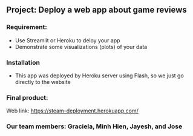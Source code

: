 ## Project: Deploy a web app about game reviews

### Requirement:
  + Use Streamlit or Heroku to deloy your app
  + Demonstrate some visualizations (plots) of your data
### Installation
  + This app was deployed by Heroku server using Flash, so we just go directly to the website

### Final product:
Web link: https://steam-deployment.herokuapp.com/

### Our team members: Graciela, Minh Hien, Jayesh, and Jose
